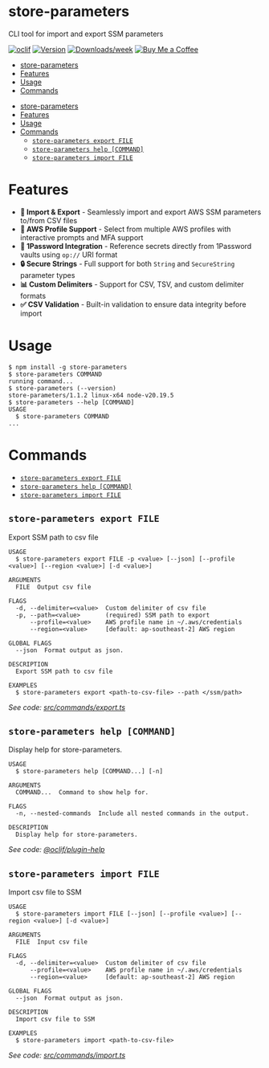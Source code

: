 # store-parameters

CLI tool for import and export SSM parameters

[![oclif](https://img.shields.io/badge/cli-oclif-brightgreen.svg)](https://oclif.io)
[![Version](https://img.shields.io/npm/v/store-parameters.svg)](https://npmjs.org/package/store-parameters)
[![Downloads/week](https://img.shields.io/npm/dw/store-parameters.svg)](https://npmjs.org/package/store-parameters)
[![Buy Me a Coffee](https://img.shields.io/badge/Buy%20Me%20a%20Coffee-Support%20Me-orange)](https://coff.ee/kai.nguyen)

<!-- toc -->
* [store-parameters](#store-parameters)
* [Features](#features)
* [Usage](#usage)
* [Commands](#commands)
<!-- tocstop -->

- [store-parameters](#store-parameters)
- [Features](#features)
- [Usage](#usage)
- [Commands](#commands)
  - [`store-parameters export FILE`](#store-parameters-export-file)
  - [`store-parameters help [COMMAND]`](#store-parameters-help-command)
  - [`store-parameters import FILE`](#store-parameters-import-file)

# Features

- **🔄 Import & Export** - Seamlessly import and export AWS SSM parameters to/from CSV files
- **👤 AWS Profile Support** - Select from multiple AWS profiles with interactive prompts and MFA support
- **🔐 1Password Integration** - Reference secrets directly from 1Password vaults using `op://` URI format
- **🔒 Secure Strings** - Full support for both `String` and `SecureString` parameter types
- **📊 Custom Delimiters** - Support for CSV, TSV, and custom delimiter formats
- **✅ CSV Validation** - Built-in validation to ensure data integrity before import

# Usage

<!-- usage -->
```sh-session
$ npm install -g store-parameters
$ store-parameters COMMAND
running command...
$ store-parameters (--version)
store-parameters/1.1.2 linux-x64 node-v20.19.5
$ store-parameters --help [COMMAND]
USAGE
  $ store-parameters COMMAND
...
```
<!-- usagestop -->

# Commands

<!-- commands -->
* [`store-parameters export FILE`](#store-parameters-export-file)
* [`store-parameters help [COMMAND]`](#store-parameters-help-command)
* [`store-parameters import FILE`](#store-parameters-import-file)

## `store-parameters export FILE`

Export SSM path to csv file

```
USAGE
  $ store-parameters export FILE -p <value> [--json] [--profile <value>] [--region <value>] [-d <value>]

ARGUMENTS
  FILE  Output csv file

FLAGS
  -d, --delimiter=<value>  Custom delimiter of csv file
  -p, --path=<value>       (required) SSM path to export
      --profile=<value>    AWS profile name in ~/.aws/credentials
      --region=<value>     [default: ap-southeast-2] AWS region

GLOBAL FLAGS
  --json  Format output as json.

DESCRIPTION
  Export SSM path to csv file

EXAMPLES
  $ store-parameters export <path-to-csv-file> --path </ssm/path>
```

_See code: [src/commands/export.ts](https://github.com/kai-nguyen-aligent/store-parameters/blob/v1.1.2/src/commands/export.ts)_

## `store-parameters help [COMMAND]`

Display help for store-parameters.

```
USAGE
  $ store-parameters help [COMMAND...] [-n]

ARGUMENTS
  COMMAND...  Command to show help for.

FLAGS
  -n, --nested-commands  Include all nested commands in the output.

DESCRIPTION
  Display help for store-parameters.
```

_See code: [@oclif/plugin-help](https://github.com/oclif/plugin-help/blob/v6.2.11/src/commands/help.ts)_

## `store-parameters import FILE`

Import csv file to SSM

```
USAGE
  $ store-parameters import FILE [--json] [--profile <value>] [--region <value>] [-d <value>]

ARGUMENTS
  FILE  Input csv file

FLAGS
  -d, --delimiter=<value>  Custom delimiter of csv file
      --profile=<value>    AWS profile name in ~/.aws/credentials
      --region=<value>     [default: ap-southeast-2] AWS region

GLOBAL FLAGS
  --json  Format output as json.

DESCRIPTION
  Import csv file to SSM

EXAMPLES
  $ store-parameters import <path-to-csv-file>
```

_See code: [src/commands/import.ts](https://github.com/kai-nguyen-aligent/store-parameters/blob/v1.1.2/src/commands/import.ts)_
<!-- commandsstop -->
